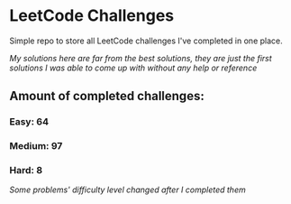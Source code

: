
# LeetCode Challenges

Simple repo to store all LeetCode challenges I've completed in one place.

<i>My solutions here are far from the best solutions, they are just the first solutions I was able to come up with without any help or reference</i>

## Amount of completed challenges:

### Easy: 64

### Medium: 97

### Hard: 8

<i>Some problems' difficulty level changed after I completed them</i>
